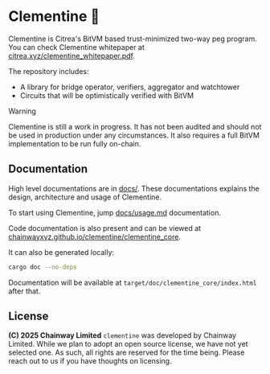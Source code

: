 # Clementine 🍊

Clementine is Citrea's BitVM based trust-minimized two-way peg program. You can
check Clementine whitepaper at [citrea.xyz/clementine_whitepaper.pdf](https://citrea.xyz/clementine_whitepaper.pdf).

The repository includes:

- A library for bridge operator, verifiers, aggregator and watchtower
- Circuits that will be optimistically verified with BitVM

> [!WARNING]
>
> Clementine is still a work in progress. It has not been audited and should not
> be used in production under any circumstances. It also requires a full BitVM
> implementation to be run fully on-chain.

## Documentation

High level documentations are in [docs/](docs). These documentations explains
the design, architecture and usage of Clementine.

To start using Clementine, jump [docs/usage.md](docs/usage.md) documentation.

Code documentation is also present and can be viewed at
[chainwayxyz.github.io/clementine/clementine_core](https://chainwayxyz.github.io/clementine/clementine_core/).

It can also be generated locally:

```bash
cargo doc --no-deps
```

Documentation will be available at `target/doc/clementine_core/index.html` after
that.

## License

**(C) 2025 Chainway Limited** `clementine` was developed by Chainway Limited.
While we plan to adopt an open source license, we have not yet selected one. As
such, all rights are reserved for the time being. Please reach out to us if you
have thoughts on licensing.
